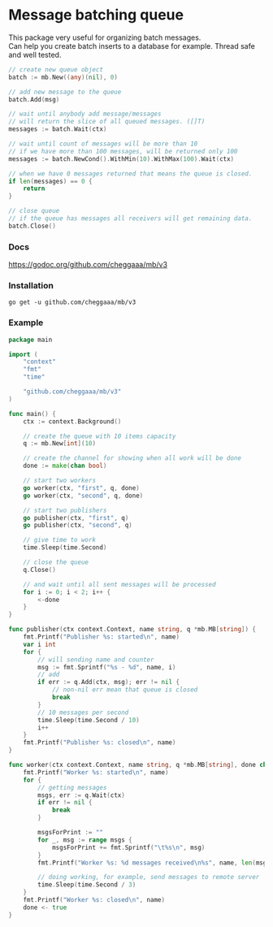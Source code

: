 # Message batching queue
This package very useful for organizing batch messages.   
Can help you create batch inserts to a database for example. Thread safe and well tested.   

```Go
// create new queue object
batch := mb.New((any)(nil), 0)

// add new message to the queue
batch.Add(msg)

// wait until anybody add message/messages
// will return the slice of all queued messages. ([]T)
messages := batch.Wait(ctx)

// wait until count of messages will be more than 10
// if we have more than 100 messages, will be returned only 100
messages := batch.NewCond().WithMin(10).WithMax(100).Wait(ctx)

// when we have 0 messages returned that means the queue is closed.
if len(messages) == 0 {
	return
}

// close queue
// if the queue has messages all receivers will get remaining data.
batch.Close()
```

### Docs ###
https://godoc.org/github.com/cheggaaa/mb/v3
### Installation ###
```go get -u github.com/cheggaaa/mb/v3```

### Example ###

```Go
package main

import (
	"context"
	"fmt"
	"time"

	"github.com/cheggaaa/mb/v3"
)

func main() {
	ctx := context.Background()

	// create the queue with 10 items capacity
	q := mb.New[int](10)

	// create the channel for showing when all work will be done
	done := make(chan bool)

	// start two workers
	go worker(ctx, "first", q, done)
	go worker(ctx, "second", q, done)

	// start two publishers
	go publisher(ctx, "first", q)
	go publisher(ctx, "second", q)

	// give time to work
	time.Sleep(time.Second)

	// close the queue
	q.Close()

	// and wait until all sent messages will be processed
	for i := 0; i < 2; i++ {
		<-done
	}
}

func publisher(ctx context.Context, name string, q *mb.MB[string]) {
	fmt.Printf("Publisher %s: started\n", name)
	var i int
	for {
		// will sending name and counter
		msg := fmt.Sprintf("%s - %d", name, i)
		// add
		if err := q.Add(ctx, msg); err != nil {
			// non-nil err mean that queue is closed
			break
		}
		// 10 messages per second
		time.Sleep(time.Second / 10)
		i++
	}
	fmt.Printf("Publisher %s: closed\n", name)
}

func worker(ctx context.Context, name string, q *mb.MB[string], done chan bool) {
	fmt.Printf("Worker %s: started\n", name)
	for {
		// getting messages
		msgs, err := q.Wait(ctx)
		if err != nil {
			break
		}

		msgsForPrint := ""
		for _, msg := range msgs {
			msgsForPrint += fmt.Sprintf("\t%s\n", msg)
		}
		fmt.Printf("Worker %s: %d messages received\n%s", name, len(msgs), msgsForPrint)

		// doing working, for example, send messages to remote server
		time.Sleep(time.Second / 3)
	}
	fmt.Printf("Worker %s: closed\n", name)
	done <- true
}

```

